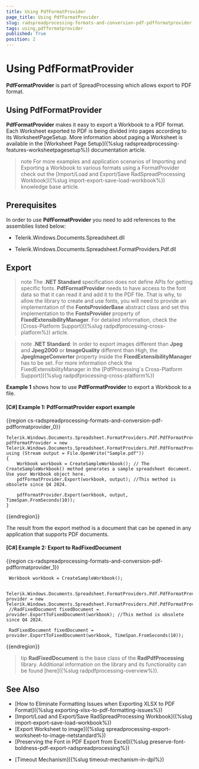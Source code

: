 ```yaml
---
title: Using PdfFormatProvider
page_title: Using PdfFormatProvider
slug: radspreadprocessing-formats-and-conversion-pdf-pdfformatprovider
tags: using,pdfformatprovider
published: True
position: 2
---
```


# Using PdfFormatProvider



__PdfFormatProvider__ is part of SpreadProcessing which allows export to PDF format.
      

## Using PdfFormatProvider

__PdfFormatProvider__ makes it easy to export a Workbook to a PDF format. Each Worksheet exported to PDF is being divided into pages according to its WorksheetPageSetup. More information about paging a Worksheet is available in the [Worksheet Page Setup]({%slug radspreadprocessing-features-worksheetpagesetup%}) documentation article.

>note For more examples and application scenarios of Importing and Exporting a Workbook to various formats using a FormatProvider check out the [Import/Load and Export/Save RadSpreadProcessing Workbook]({%slug import-export-save-load-workbook%}) knowledge base article.
  

## Prerequisites

In order to use __PdfFormatProvider__ you need to add references to the assemblies listed below:
        

* Telerik.Windows.Documents.Spreadsheet.dll
            

* Telerik.Windows.Documents.Spreadsheet.FormatProviders.Pdf.dll
            

## Export

>note The **.NET Standard** specification does not define APIs for getting specific fonts. **PdfFormatProvider** needs to have access to the font data so that it can read it and add it to the PDF file. That is why, to allow the library to create and use fonts, you will need to provide an implementation of the **FontsProviderBase** abstract class and set this implementation to the **FontsProvider** property of **FixedExtensibilityManager**. For detailed information, check the [Cross-Platform Support]({%slug radpdfprocessing-cross-platform%}) article.

>note **.NET Standard**: In order to export images different than **Jpeg** and **Jpeg2000** or **ImageQuality** different than High, the **JpegImageConverter** property inside the **FixedExtensibilityManager** has to be set. For more information check the FixedExtensibilityManager in the [PdfProcessing`s Cross-Platform Support]({%slug radpdfprocessing-cross-platform%})


__Example 1__ shows how to use __PdfFormatProvider__ to export a Workbook to a file.
        

#### __[C#] Example 1: PdfFormatProvider export example__

{{region cs-radspreadprocessing-formats-and-conversion-pdf-pdfformatprovider_0}}

    Telerik.Windows.Documents.Spreadsheet.FormatProviders.Pdf.PdfFormatProvider pdfFormatProvider = new Telerik.Windows.Documents.Spreadsheet.FormatProviders.Pdf.PdfFormatProvider();
    using (Stream output = File.OpenWrite("Sample.pdf"))
    {
        Workbook workbook = CreateSampleWorkbook(); // The CreateSampleWorkbook() method generates a sample spreadsheet document. Use your Workbook object here.
        pdfFormatProvider.Export(workbook, output); //This method is obsolete since Q4 2024.

        pdfFormatProvider.Export(workbook, output, TimeSpan.FromSeconds(10));
    }

{{endregion}}

The result from the export method is a document that can be opened in any application that supports PDF documents.
        
#### __[C#] Example 2: Export to RadFixedDocument__
{{region cs-radspreadprocessing-formats-and-conversion-pdf-pdfformatprovider_1}}

     Workbook workbook = CreateSampleWorkbook();

     Telerik.Windows.Documents.Spreadsheet.FormatProviders.Pdf.PdfFormatProvider provider = new Telerik.Windows.Documents.Spreadsheet.FormatProviders.Pdf.PdfFormatProvider();
     //RadFixedDocument fixedDocument = provider.ExportToFixedDocument(workbook); //This method is obsolete since Q4 2024.

     RadFixedDocument fixedDocument = provider.ExportToFixedDocument(workbook, TimeSpan.FromSeconds(10));

{{endregion}}

>tip __RadFixedDocument__ is the base class of the __RadPdfProcessing__ library. Additional information on the library and its functionality can be found [here]({%slug radpdfprocessing-overview%}).

## See Also
- [How to Eliminate Formatting Issues when Exporting XLSX to PDF Format]({%slug exporting-xlsx-to-pdf-formatting-issues%})
- [Import/Load and Export/Save RadSpreadProcessing Workbook]({%slug import-export-save-load-workbook%})
- [Export Worksheet to image]({%slug spreadprocessing-export-worksheet-to-image-netstandard%})
- [Preserving the Font in PDF Export from Excel]({%slug preserve-font-boldness-pdf-export-radspreadprocessing%})
* [Timeout Mechanism]({%slug timeout-mechanism-in-dpl%})

